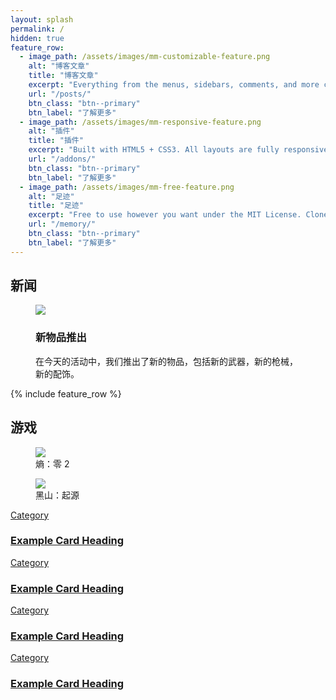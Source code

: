```yaml
---
layout: splash
permalink: /
hidden: true
feature_row:
  - image_path: /assets/images/mm-customizable-feature.png
    alt: "博客文章"
    title: "博客文章"
    excerpt: "Everything from the menus, sidebars, comments, and more can be configured or set with YAML Front Matter."
    url: "/posts/"
    btn_class: "btn--primary"
    btn_label: "了解更多"
  - image_path: /assets/images/mm-responsive-feature.png
    alt: "插件"
    title: "插件"
    excerpt: "Built with HTML5 + CSS3. All layouts are fully responsive with helpers to augment your content."
    url: "/addons/"
    btn_class: "btn--primary"
    btn_label: "了解更多"
  - image_path: /assets/images/mm-free-feature.png
    alt: "足迹"
    title: "足迹"
    excerpt: "Free to use however you want under the MIT License. Clone it, fork it, customize it... whatever!"
    url: "/memory/"
    btn_class: "btn--primary"
    btn_label: "了解更多"      
---
```


<div class="container">
<canvas class="zdog-canvas" width="60" height="60"></canvas>
<div class="text" id="randomText"></div>
</div>



<h2><strong>新闻</strong></h2>

<div class="news">

<figure class="article">

<img src="{{ site.url }}{{ site.baseurl }}/assets/images/posts/Screenshot-20231125211946.png" />

<figcaption>

<h3>新物品推出</h3>

<p>

在今天的活动中，我们推出了新的物品，包括新的武器，新的枪械，新的配饰。

</p>

</figcaption>
</figure>

</div>


{% include feature_row %}

<div class="wrapper">
<h2><strong>游戏</strong></h2>

<div class="cards">

<figure class="card">

<img src="https://steamcdn-a.akamaihd.net/steam/apps/1583720/library_600x900_2x.jpg" />

<figcaption>熵：零 2</figcaption>

</figure>

<figure class="card">

<img src="https://steamcdn-a.akamaihd.net/steam/apps/362890/library_600x900_2x.jpg" />

<figcaption>黑山：起源</figcaption>

</figure>



<link href="https://fonts.googleapis.com/css?family=Montserrat:400,700" rel="stylesheet">

<section class="hero-section">
  <div class="card-grid">
    <a class="card" href="#">
      <div class="card__background" style="background-image: url(https://images.unsplash.com/photo-1557177324-56c542165309?ixlib=rb-1.2.1&auto=format&fit=crop&w=1950&q=80)"></div>
      <div class="card__content">
        <p class="card__category">Category</p>
        <h3 class="card__heading">Example Card Heading</h3>
      </div>
    </a>
    <a class="card" href="#">
      <div class="card__background" style="background-image: url(https://images.unsplash.com/photo-1557187666-4fd70cf76254?ixlib=rb-1.2.1&ixid=eyJhcHBfaWQiOjEyMDd9&auto=format&fit=crop&w=800&q=60)"></div>
      <div class="card__content">
        <p class="card__category">Category</p>
        <h3 class="card__heading">Example Card Heading</h3>
      </div>
    </a>
    <a class="card" href="#">
      <div class="card__background" style="background-image: url(https://images.unsplash.com/photo-1556680262-9990363a3e6d?ixlib=rb-1.2.1&ixid=eyJhcHBfaWQiOjEyMDd9&auto=format&fit=crop&w=800&q=60)"></div>
      <div class="card__content">
        <p class="card__category">Category</p>
        <h3 class="card__heading">Example Card Heading</h3>
      </div>
    </li>
    <a class="card" href="#">
      <div class="card__background" style="background-image: url(https://images.unsplash.com/photo-1557004396-66e4174d7bf6?ixlib=rb-1.2.1&ixid=eyJhcHBfaWQiOjEyMDd9&auto=format&fit=crop&w=800&q=60)"></div>
      <div class="card__content">
        <p class="card__category">Category</p>
        <h3 class="card__heading">Example Card Heading</h3>
      </div>
    </a>
  <div>
</section>